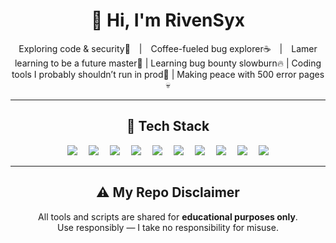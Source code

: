 <div align="center">

# 👋 Hi, I'm **RivenSyx**

Exploring code & security🔐 | Coffee-fueled bug explorer☕ | Lamer learning to be a future master🐛 | Learning bug bounty slowburn🔥 | Coding tools I probably shouldn’t run in prod🧪 | Making peace with 500 error pages💀


---

## 🧰 Tech Stack

<img src="https://img.shields.io/badge/-HTML5-E34F26?logo=html5&logoColor=white"> 
<img src="https://img.shields.io/badge/-PHP-777BB4?logo=php&logoColor=white"> 
<img src="https://img.shields.io/badge/-Linux-FCC624?logo=linux&logoColor=black"> 
<img src="https://img.shields.io/badge/-Bash-4EAA25?logo=gnu-bash&logoColor=white"> 
<img src="https://img.shields.io/badge/-Python-3776AB?logo=python&logoColor=white"> 
<img src="https://img.shields.io/badge/-JavaScript-F7DF1E?logo=javascript&logoColor=black"> 
<img src="https://img.shields.io/badge/-Bootstrap-7952B3?logo=bootstrap&logoColor=white"> 
<img src="https://img.shields.io/badge/-Laravel-FF2D20?logo=laravel&logoColor=white"> 
<img src="https://img.shields.io/badge/-CodeIgniter-E44D26?logo=codeigniter&logoColor=white"> 
<img src="https://img.shields.io/badge/-Tailwind_CSS-38B2AC?logo=tailwind-css&logoColor=white">

---

## ⚠️ My Repo Disclaimer

All tools and scripts are shared for **educational purposes only**.  
Use responsibly — I take no responsibility for misuse.

</div>
